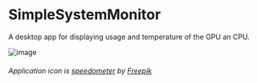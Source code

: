 # SimpleSystemMonitor
A desktop app for displaying usage and temperature of the GPU an CPU.

![image](https://user-images.githubusercontent.com/22921090/229471931-930346fd-eb38-4c11-8dd9-7cd5565b3662.png)

###### _Application icon is [speedometer](https://www.flaticon.com/free-icon/speedometer_3381652?term=meter&page=1&position=1&origin=tag&related_id=3381652) by [Freepik](https://www.flaticon.com/authors/freepik)_
